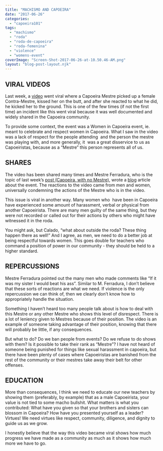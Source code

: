 ```yaml
---
title: "MACHISMO AND CAPOEIRA"
date: "2017-06-26"
categories: 
  - "capoeira101"
tags: 
  - "machismo"
  - "roda"
  - "roda-de-capoeira"
  - "roda-femenina"
  - "violence"
  - "womens-event"
coverImage: "Screen-Shot-2017-06-26-at-10.50.46-AM.png"
layout: "blog-post-layout.njk"
---
```


## VIRAL VIDEOS

Last week, a [video](https://www.facebook.com/capoeiracdobocarica/videos/1239528786144584/) went viral where a Capoeira Mestre picked up a female Contra-Mestre, kissed her on the butt, and after she reacted to what he did, he kicked her to the ground. This is one of the few times (if not the first time) an incident like this went viral because it was well documented and widely shared in the Capoeira community.

To provide some context, the event was a Women in Capoeira event, ie. meant to celebrate and respect women in Capoeira. What I saw in the video was a lack of respect for the people attending  and the person the mestre was playing with, and more generally, it  was a great disservice to us as Capoeiristas, because as a “Mestre” this person represents all of us.

## SHARES

The video has been shared many times and Mestre Ferradura, who is the topic of last week’s [post (Capoeira, with no Mestre)](https://dendearts.com/capoeira-without-a-mestre/), wrote a [blog](http://www.capoeirariodejaneiro.com.br/2017/06/21/violencia-sexo-e-fofoca/) article about the event. The reactions to the video came from men and women, universally condemning the actions of the Mestre who is in the video.

This issue is viral in another way. Many women who  have been in Capoeira have experienced some amount of harassment, verbal or physical from another Capoeirista. There are many men guilty of the same thing, but they were not recorded or called out for their actions by others who might have witnessed it in the roda.

You might ask, but Calado, “what about outside the roda? These thing happen there as well!” And I agree, as men, we need to do a better job at being respectful towards women. This goes double for teachers who command a position of power in our community - they should be held to a higher standard.

## REPERCUSSIONS

Mestre Ferradura pointed out the many men who made comments like “If it was my sister I would beat his ass”. Similar to M. Ferradura, I don’t believe that these sorts of reactions are what we need. If violence is the only repercussion we can think of, then we clearly don’t know how to appropriately handle the situation.

Something I haven’t heard too many people talk about is how to deal with this Mestre or any other Mestre who shows this level of disrespect. There is a lot of leniency given to Mestres because of their position. The video is an example of someone taking advantage of their position, knowing that there will probably be little, if any consequences.

But what to do? Do we ban people from events? Do we refuse to do shows with them? Is it possible to take their rank as “Mestre”? I have not heard of someone being punished for things like sexual harassment in capoeira, but there have been plenty of cases where Capoeiristas are banished from the rest of the community or their mestres take away their belt for other offenses.

## EDUCATION

More than consequences, I think we need to educate our new teachers by showing them (preferably, by example) that as a male Capoeirista, your value is not tied to some macho bullshit. What matters is what you contributed: What have you given so that your brothers and sisters can blossom in Capoeira? How have you presented yourself as a leader? Virtues! We need virtues like respect, community, diligence, and dignity to guide us as we grow.

I honestly believe that the way this video became viral shows how much progress we have made as a community as much as it shows how much more we have to go.
